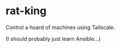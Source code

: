 rat-king
========

Control a hoard of machines using Tailscale.

(I should probably just learn Ansible...)
